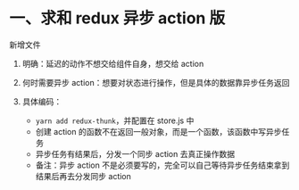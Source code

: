 # 一、求和 redux 异步 action 版

新增文件

1. 明确：延迟的动作不想交给组件自身，想交给 action

2. 何时需要异步 action：想要对状态进行操作，但是具体的数据靠异步任务返回

3. 具体编码：
   - `yarn add redux-thunk`，并配置在 store.js 中
   - 创建 action 的函数不在返回一般对象，而是一个函数，该函数中写异步任务
   - 异步任务有结果后，分发一个同步 action 去真正操作数据
   - 备注：异步 action 不是必须要写的，完全可以自己等待异步任务结束拿到结果后再去分发同步 action

